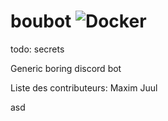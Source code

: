 # boubot ![Docker](https://github.com/JulienBouchardIT/boubot/workflows/Docker/badge.svg)

todo: secrets


Generic boring discord bot


Liste des contributeurs:
	Maxim
	Juul

asd
